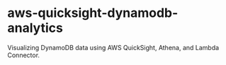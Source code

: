 # aws-quicksight-dynamodb-analytics
Visualizing DynamoDB data using AWS QuickSight, Athena, and Lambda Connector.
